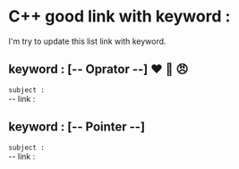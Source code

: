 # C++ good link with keyword :
I'm try to update this list link with keyword.
 

## keyword : [-- Oprator --] :heart: :muscle: :angry:
`subject :`  
-- link : 


## keyword : [-- Pointer --]
`subject :`  
-- link : 





